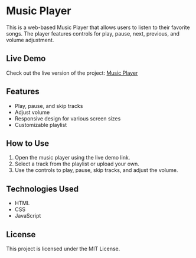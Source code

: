 # Music Player

This is a web-based Music Player that allows users to listen to their favorite songs. The player features controls for play, pause, next, previous, and volume adjustment.

## Live Demo

Check out the live version of the project: [Music Player](https://riyad-x.github.io/Music-Player/)

## Features

- Play, pause, and skip tracks
- Adjust volume
- Responsive design for various screen sizes
- Customizable playlist

## How to Use

1. Open the music player using the live demo link.
2. Select a track from the playlist or upload your own.
3. Use the controls to play, pause, skip tracks, and adjust the volume.

## Technologies Used

- HTML
- CSS
- JavaScript

## License

This project is licensed under the MIT License.
